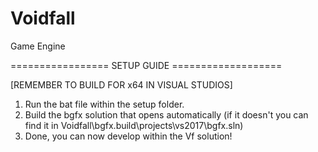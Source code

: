 # Voidfall
Game Engine



================= SETUP GUIDE ===================
 
 [REMEMBER TO BUILD FOR x64 IN VISUAL STUDIOS]
 
 1. Run the bat file within the setup folder.
 2. Build the bgfx solution that opens automatically (if it doesn't you can find it in Voidfall\bgfx\.build\projects\vs2017\bgfx.sln)
 3. Done, you can now develop within the Vf solution!
 
 
